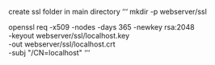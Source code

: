 create ssl folder in main directory
‘‘‘
mkdir -p webserver/ssl

openssl req -x509 -nodes -days 365 -newkey rsa:2048 \
 -keyout webserver/ssl/localhost.key \
 -out webserver/ssl/localhost.crt \
 -subj "/CN=localhost"
‘‘‘
